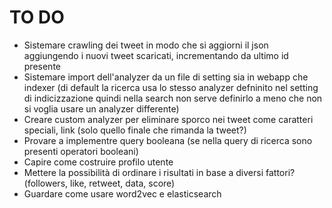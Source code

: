 # TO DO
* Sistemare crawling dei tweet in modo che si aggiorni il json aggiungendo i nuovi tweet scaricati, incrementando da ultimo id presente
* Sistemare import dell'analyzer da un file di setting sia in webapp che indexer (di default la ricerca usa lo stesso analyzer defninito nel setting di indicizzazione quindi nella search non serve definirlo a meno che non si voglia usare un analyzer differente)
* Creare custom analyzer per eliminare sporco nei tweet come caratteri speciali, link (solo quello finale che rimanda la tweet?)
* Provare a implementre query booleana (se nella query di ricerca sono presenti operatori booleani)
* Capire come costruire profilo utente
* Mettere la possibilità di ordinare i risultati in base a diversi fattori? (followers, like, retweet, data, score)
* Guardare come usare word2vec e elasticsearch 
